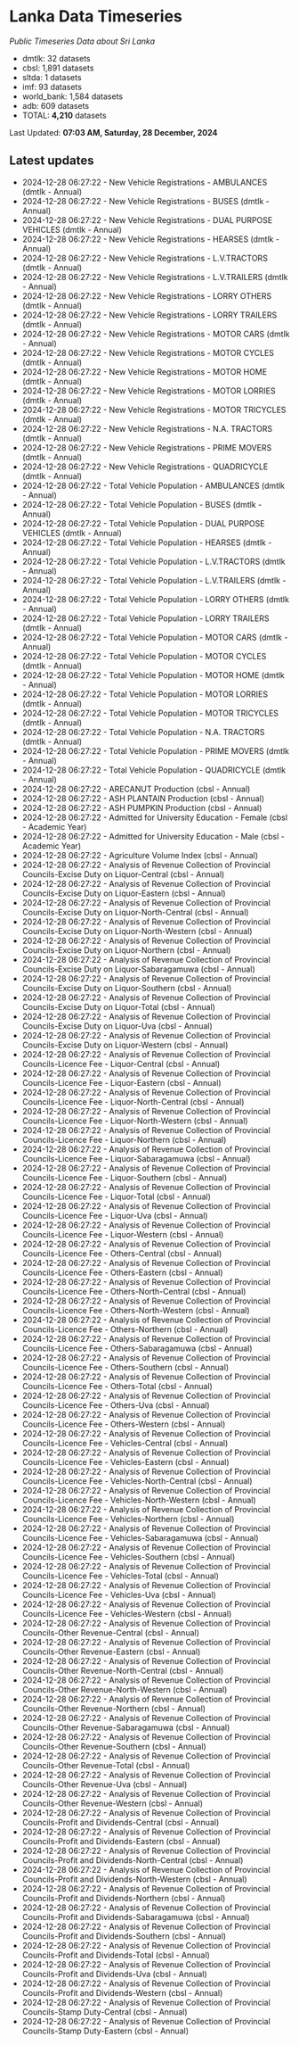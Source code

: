 # Lanka Data Timeseries
*Public Timeseries Data about Sri Lanka*

* dmtlk: 32 datasets
* cbsl: 1,891 datasets
* sltda: 1 datasets
* imf: 93 datasets
* world_bank: 1,584 datasets
* adb: 609 datasets
* TOTAL: **4,210** datasets

Last Updated: **07:03 AM, Saturday, 28 December, 2024**

## Latest updates

* 2024-12-28 06:27:22 - New Vehicle Registrations - AMBULANCES (dmtlk - Annual)
* 2024-12-28 06:27:22 - New Vehicle Registrations - BUSES (dmtlk - Annual)
* 2024-12-28 06:27:22 - New Vehicle Registrations - DUAL PURPOSE VEHICLES (dmtlk - Annual)
* 2024-12-28 06:27:22 - New Vehicle Registrations - HEARSES (dmtlk - Annual)
* 2024-12-28 06:27:22 - New Vehicle Registrations - L.V.TRACTORS (dmtlk - Annual)
* 2024-12-28 06:27:22 - New Vehicle Registrations - L.V.TRAILERS (dmtlk - Annual)
* 2024-12-28 06:27:22 - New Vehicle Registrations - LORRY OTHERS (dmtlk - Annual)
* 2024-12-28 06:27:22 - New Vehicle Registrations - LORRY TRAILERS (dmtlk - Annual)
* 2024-12-28 06:27:22 - New Vehicle Registrations - MOTOR CARS (dmtlk - Annual)
* 2024-12-28 06:27:22 - New Vehicle Registrations - MOTOR CYCLES (dmtlk - Annual)
* 2024-12-28 06:27:22 - New Vehicle Registrations - MOTOR HOME (dmtlk - Annual)
* 2024-12-28 06:27:22 - New Vehicle Registrations - MOTOR LORRIES (dmtlk - Annual)
* 2024-12-28 06:27:22 - New Vehicle Registrations - MOTOR TRICYCLES (dmtlk - Annual)
* 2024-12-28 06:27:22 - New Vehicle Registrations - N.A. TRACTORS (dmtlk - Annual)
* 2024-12-28 06:27:22 - New Vehicle Registrations - PRIME MOVERS (dmtlk - Annual)
* 2024-12-28 06:27:22 - New Vehicle Registrations - QUADRICYCLE (dmtlk - Annual)
* 2024-12-28 06:27:22 - Total Vehicle Population - AMBULANCES (dmtlk - Annual)
* 2024-12-28 06:27:22 - Total Vehicle Population - BUSES (dmtlk - Annual)
* 2024-12-28 06:27:22 - Total Vehicle Population - DUAL PURPOSE VEHICLES (dmtlk - Annual)
* 2024-12-28 06:27:22 - Total Vehicle Population - HEARSES (dmtlk - Annual)
* 2024-12-28 06:27:22 - Total Vehicle Population - L.V.TRACTORS (dmtlk - Annual)
* 2024-12-28 06:27:22 - Total Vehicle Population - L.V.TRAILERS (dmtlk - Annual)
* 2024-12-28 06:27:22 - Total Vehicle Population - LORRY OTHERS (dmtlk - Annual)
* 2024-12-28 06:27:22 - Total Vehicle Population - LORRY TRAILERS (dmtlk - Annual)
* 2024-12-28 06:27:22 - Total Vehicle Population - MOTOR CARS (dmtlk - Annual)
* 2024-12-28 06:27:22 - Total Vehicle Population - MOTOR CYCLES (dmtlk - Annual)
* 2024-12-28 06:27:22 - Total Vehicle Population - MOTOR HOME (dmtlk - Annual)
* 2024-12-28 06:27:22 - Total Vehicle Population - MOTOR LORRIES (dmtlk - Annual)
* 2024-12-28 06:27:22 - Total Vehicle Population - MOTOR TRICYCLES (dmtlk - Annual)
* 2024-12-28 06:27:22 - Total Vehicle Population - N.A. TRACTORS (dmtlk - Annual)
* 2024-12-28 06:27:22 - Total Vehicle Population - PRIME MOVERS (dmtlk - Annual)
* 2024-12-28 06:27:22 - Total Vehicle Population - QUADRICYCLE (dmtlk - Annual)
* 2024-12-28 06:27:22 - ARECANUT Production (cbsl - Annual)
* 2024-12-28 06:27:22 - ASH PLANTAIN Production (cbsl - Annual)
* 2024-12-28 06:27:22 - ASH PUMPKIN Production (cbsl - Annual)
* 2024-12-28 06:27:22 - Admitted for University Education - Female (cbsl - Academic Year)
* 2024-12-28 06:27:22 - Admitted for University Education - Male (cbsl - Academic Year)
* 2024-12-28 06:27:22 - Agriculture Volume Index (cbsl - Annual)
* 2024-12-28 06:27:22 - Analysis of Revenue Collection of Provincial Councils-Excise Duty on Liquor-Central (cbsl - Annual)
* 2024-12-28 06:27:22 - Analysis of Revenue Collection of Provincial Councils-Excise Duty on Liquor-Eastern (cbsl - Annual)
* 2024-12-28 06:27:22 - Analysis of Revenue Collection of Provincial Councils-Excise Duty on Liquor-North-Central (cbsl - Annual)
* 2024-12-28 06:27:22 - Analysis of Revenue Collection of Provincial Councils-Excise Duty on Liquor-North-Western (cbsl - Annual)
* 2024-12-28 06:27:22 - Analysis of Revenue Collection of Provincial Councils-Excise Duty on Liquor-Northern (cbsl - Annual)
* 2024-12-28 06:27:22 - Analysis of Revenue Collection of Provincial Councils-Excise Duty on Liquor-Sabaragamuwa (cbsl - Annual)
* 2024-12-28 06:27:22 - Analysis of Revenue Collection of Provincial Councils-Excise Duty on Liquor-Southern (cbsl - Annual)
* 2024-12-28 06:27:22 - Analysis of Revenue Collection of Provincial Councils-Excise Duty on Liquor-Total (cbsl - Annual)
* 2024-12-28 06:27:22 - Analysis of Revenue Collection of Provincial Councils-Excise Duty on Liquor-Uva (cbsl - Annual)
* 2024-12-28 06:27:22 - Analysis of Revenue Collection of Provincial Councils-Excise Duty on Liquor-Western (cbsl - Annual)
* 2024-12-28 06:27:22 - Analysis of Revenue Collection of Provincial Councils-Licence Fee - Liquor-Central (cbsl - Annual)
* 2024-12-28 06:27:22 - Analysis of Revenue Collection of Provincial Councils-Licence Fee - Liquor-Eastern (cbsl - Annual)
* 2024-12-28 06:27:22 - Analysis of Revenue Collection of Provincial Councils-Licence Fee - Liquor-North-Central (cbsl - Annual)
* 2024-12-28 06:27:22 - Analysis of Revenue Collection of Provincial Councils-Licence Fee - Liquor-North-Western (cbsl - Annual)
* 2024-12-28 06:27:22 - Analysis of Revenue Collection of Provincial Councils-Licence Fee - Liquor-Northern (cbsl - Annual)
* 2024-12-28 06:27:22 - Analysis of Revenue Collection of Provincial Councils-Licence Fee - Liquor-Sabaragamuwa (cbsl - Annual)
* 2024-12-28 06:27:22 - Analysis of Revenue Collection of Provincial Councils-Licence Fee - Liquor-Southern (cbsl - Annual)
* 2024-12-28 06:27:22 - Analysis of Revenue Collection of Provincial Councils-Licence Fee - Liquor-Total (cbsl - Annual)
* 2024-12-28 06:27:22 - Analysis of Revenue Collection of Provincial Councils-Licence Fee - Liquor-Uva (cbsl - Annual)
* 2024-12-28 06:27:22 - Analysis of Revenue Collection of Provincial Councils-Licence Fee - Liquor-Western (cbsl - Annual)
* 2024-12-28 06:27:22 - Analysis of Revenue Collection of Provincial Councils-Licence Fee - Others-Central (cbsl - Annual)
* 2024-12-28 06:27:22 - Analysis of Revenue Collection of Provincial Councils-Licence Fee - Others-Eastern (cbsl - Annual)
* 2024-12-28 06:27:22 - Analysis of Revenue Collection of Provincial Councils-Licence Fee - Others-North-Central (cbsl - Annual)
* 2024-12-28 06:27:22 - Analysis of Revenue Collection of Provincial Councils-Licence Fee - Others-North-Western (cbsl - Annual)
* 2024-12-28 06:27:22 - Analysis of Revenue Collection of Provincial Councils-Licence Fee - Others-Northern (cbsl - Annual)
* 2024-12-28 06:27:22 - Analysis of Revenue Collection of Provincial Councils-Licence Fee - Others-Sabaragamuwa (cbsl - Annual)
* 2024-12-28 06:27:22 - Analysis of Revenue Collection of Provincial Councils-Licence Fee - Others-Southern (cbsl - Annual)
* 2024-12-28 06:27:22 - Analysis of Revenue Collection of Provincial Councils-Licence Fee - Others-Total (cbsl - Annual)
* 2024-12-28 06:27:22 - Analysis of Revenue Collection of Provincial Councils-Licence Fee - Others-Uva (cbsl - Annual)
* 2024-12-28 06:27:22 - Analysis of Revenue Collection of Provincial Councils-Licence Fee - Others-Western (cbsl - Annual)
* 2024-12-28 06:27:22 - Analysis of Revenue Collection of Provincial Councils-Licence Fee - Vehicles-Central (cbsl - Annual)
* 2024-12-28 06:27:22 - Analysis of Revenue Collection of Provincial Councils-Licence Fee - Vehicles-Eastern (cbsl - Annual)
* 2024-12-28 06:27:22 - Analysis of Revenue Collection of Provincial Councils-Licence Fee - Vehicles-North-Central (cbsl - Annual)
* 2024-12-28 06:27:22 - Analysis of Revenue Collection of Provincial Councils-Licence Fee - Vehicles-North-Western (cbsl - Annual)
* 2024-12-28 06:27:22 - Analysis of Revenue Collection of Provincial Councils-Licence Fee - Vehicles-Northern (cbsl - Annual)
* 2024-12-28 06:27:22 - Analysis of Revenue Collection of Provincial Councils-Licence Fee - Vehicles-Sabaragamuwa (cbsl - Annual)
* 2024-12-28 06:27:22 - Analysis of Revenue Collection of Provincial Councils-Licence Fee - Vehicles-Southern (cbsl - Annual)
* 2024-12-28 06:27:22 - Analysis of Revenue Collection of Provincial Councils-Licence Fee - Vehicles-Total (cbsl - Annual)
* 2024-12-28 06:27:22 - Analysis of Revenue Collection of Provincial Councils-Licence Fee - Vehicles-Uva (cbsl - Annual)
* 2024-12-28 06:27:22 - Analysis of Revenue Collection of Provincial Councils-Licence Fee - Vehicles-Western (cbsl - Annual)
* 2024-12-28 06:27:22 - Analysis of Revenue Collection of Provincial Councils-Other Revenue-Central (cbsl - Annual)
* 2024-12-28 06:27:22 - Analysis of Revenue Collection of Provincial Councils-Other Revenue-Eastern (cbsl - Annual)
* 2024-12-28 06:27:22 - Analysis of Revenue Collection of Provincial Councils-Other Revenue-North-Central (cbsl - Annual)
* 2024-12-28 06:27:22 - Analysis of Revenue Collection of Provincial Councils-Other Revenue-North-Western (cbsl - Annual)
* 2024-12-28 06:27:22 - Analysis of Revenue Collection of Provincial Councils-Other Revenue-Northern (cbsl - Annual)
* 2024-12-28 06:27:22 - Analysis of Revenue Collection of Provincial Councils-Other Revenue-Sabaragamuwa (cbsl - Annual)
* 2024-12-28 06:27:22 - Analysis of Revenue Collection of Provincial Councils-Other Revenue-Southern (cbsl - Annual)
* 2024-12-28 06:27:22 - Analysis of Revenue Collection of Provincial Councils-Other Revenue-Total (cbsl - Annual)
* 2024-12-28 06:27:22 - Analysis of Revenue Collection of Provincial Councils-Other Revenue-Uva (cbsl - Annual)
* 2024-12-28 06:27:22 - Analysis of Revenue Collection of Provincial Councils-Other Revenue-Western (cbsl - Annual)
* 2024-12-28 06:27:22 - Analysis of Revenue Collection of Provincial Councils-Profit and Dividends-Central (cbsl - Annual)
* 2024-12-28 06:27:22 - Analysis of Revenue Collection of Provincial Councils-Profit and Dividends-Eastern (cbsl - Annual)
* 2024-12-28 06:27:22 - Analysis of Revenue Collection of Provincial Councils-Profit and Dividends-North-Central (cbsl - Annual)
* 2024-12-28 06:27:22 - Analysis of Revenue Collection of Provincial Councils-Profit and Dividends-North-Western (cbsl - Annual)
* 2024-12-28 06:27:22 - Analysis of Revenue Collection of Provincial Councils-Profit and Dividends-Northern (cbsl - Annual)
* 2024-12-28 06:27:22 - Analysis of Revenue Collection of Provincial Councils-Profit and Dividends-Sabaragamuwa (cbsl - Annual)
* 2024-12-28 06:27:22 - Analysis of Revenue Collection of Provincial Councils-Profit and Dividends-Southern (cbsl - Annual)
* 2024-12-28 06:27:22 - Analysis of Revenue Collection of Provincial Councils-Profit and Dividends-Total (cbsl - Annual)
* 2024-12-28 06:27:22 - Analysis of Revenue Collection of Provincial Councils-Profit and Dividends-Uva (cbsl - Annual)
* 2024-12-28 06:27:22 - Analysis of Revenue Collection of Provincial Councils-Profit and Dividends-Western (cbsl - Annual)
* 2024-12-28 06:27:22 - Analysis of Revenue Collection of Provincial Councils-Stamp Duty-Central (cbsl - Annual)
* 2024-12-28 06:27:22 - Analysis of Revenue Collection of Provincial Councils-Stamp Duty-Eastern (cbsl - Annual)